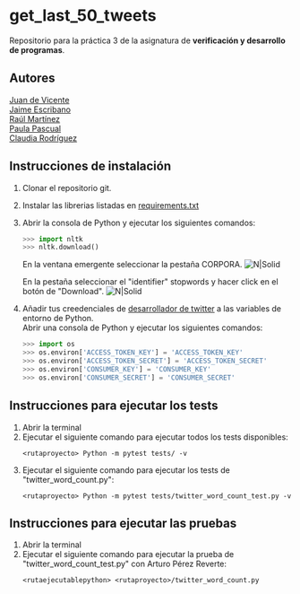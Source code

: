 # get_last_50_tweets
Repositorio para la práctica 3 de la asignatura de <b>verificación y desarrollo de programas</b>.
## Autores
<a href="https://github.com/juanDeVicente">Juan de Vicente</a><br>
<a href="https://github.com/JaimeEscribano">Jaime Escribano</a><br>
<a href="https://github.com/Ayato27">Raúl Martínez</a><br>
<a href="https://github.com/PaulaPascual">Paula Pascual</a><br>
<a href="https://github.com/ClaudiaRodriguezM">Claudia Rodríguez</a>
## Instrucciones de instalación
1. Clonar el repositorio git.
2. Instalar las librerias listadas en <a href="https://github.com/juanDeVicente/get_last_50_tweets/blob/master/requirements.txt">requirements.txt</a>
3. Abrir la consola de Python y ejecutar los siguientes comandos:
    ```python
    >>> import nltk
    >>> nltk.download()
    ```
    En la ventana emergente seleccionar la pestaña CORPORA.
    ![N|Solid](https://jantoniomora.files.wordpress.com/2017/08/screenshot-43.png)
    
    En la pestaña seleccionar el "identifier" stopwords y hacer click en el botón de "Download".
    ![N|Solid](https://jantoniomora.files.wordpress.com/2017/08/screenshot-44.png)
4. Añadir tus creedenciales de <a href="https://developer.twitter.com/en/apply-for-access">desarrollador de twitter</a> a las variables de entorno de Python.<br>
    Abrir una consola de Python y ejecutar los siguientes comandos:
    ```python
    >>> import os
    >>> os.environ['ACCESS_TOKEN_KEY'] = 'ACCESS_TOKEN_KEY'
    >>> os.environ['ACCESS_TOKEN_SECRET'] = 'ACCESS_TOKEN_SECRET'
    >>> os.environ['CONSUMER_KEY'] = 'CONSUMER_KEY'
    >>> os.environ['CONSUMER_SECRET'] = 'CONSUMER_SECRET'
    ```
## Instrucciones para ejecutar los tests
1. Abrir la terminal
2. Ejecutar el siguiente comando para ejecutar todos los tests disponibles:
    ```
    <rutaproyecto> Python -m pytest tests/ -v
    ```
3. Ejecutar el siguiente comando para ejecutar los tests de "twitter_word_count.py":
    ```
    <rutaproyecto> Python -m pytest tests/twitter_word_count_test.py -v
    ```
## Instrucciones para ejecutar las pruebas
1. Abrir la terminal
2. Ejecutar el siguiente comando para ejecutar la prueba de "twitter_word_count_test.py" con Arturo Pérez Reverte:
    ```
    <rutaejecutablepython> <rutaproyecto>/twitter_word_count.py
    ```
